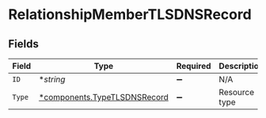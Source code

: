 # RelationshipMemberTLSDNSRecord


## Fields

| Field                                                                       | Type                                                                        | Required                                                                    | Description                                                                 | Example                                                                     |
| --------------------------------------------------------------------------- | --------------------------------------------------------------------------- | --------------------------------------------------------------------------- | --------------------------------------------------------------------------- | --------------------------------------------------------------------------- |
| `ID`                                                                        | **string*                                                                   | :heavy_minus_sign:                                                          | N/A                                                                         | DnSguUGZzb2W9Euo4moOR                                                       |
| `Type`                                                                      | [*components.TypeTLSDNSRecord](../../models/components/typetlsdnsrecord.md) | :heavy_minus_sign:                                                          | Resource type                                                               |                                                                             |